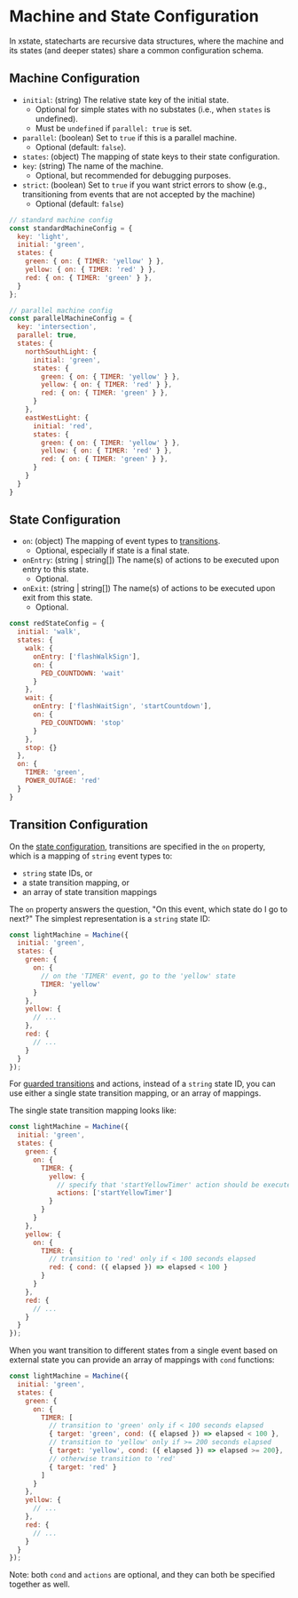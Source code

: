 # Machine and State Configuration

In xstate, statecharts are recursive data structures, where the machine and its states (and deeper states) share a common configuration schema.

## Machine Configuration

- `initial`: (string) The relative state key of the initial state.
  - Optional for simple states with no substates (i.e., when `states` is undefined).
  - Must be `undefined` if `parallel: true` is set.
- `parallel`: (boolean) Set to `true` if this is a parallel machine.
  - Optional (default: `false`).
- `states`: (object) The mapping of state keys to their state configuration.
- `key`: (string) The name of the machine.
  - Optional, but recommended for debugging purposes.
- `strict`: (boolean) Set to `true` if you want strict errors to show (e.g., transitioning from events that are not accepted by the machine)
  - Optional (default: `false`)

```js
// standard machine config
const standardMachineConfig = {
  key: 'light',
  initial: 'green',
  states: {
    green: { on: { TIMER: 'yellow' } },
    yellow: { on: { TIMER: 'red' } },
    red: { on: { TIMER: 'green' } },
  }
};

// parallel machine config
const parallelMachineConfig = {
  key: 'intersection',
  parallel: true,
  states: {
    northSouthLight: {
      initial: 'green',
      states: {
        green: { on: { TIMER: 'yellow' } },
        yellow: { on: { TIMER: 'red' } },
        red: { on: { TIMER: 'green' } },
      }
    },
    eastWestLight: {
      initial: 'red',
      states: {
        green: { on: { TIMER: 'yellow' } },
        yellow: { on: { TIMER: 'red' } },
        red: { on: { TIMER: 'green' } },
      }
    }
  }
}
```

## State Configuration

- `on`: (object) The mapping of event types to [transitions](#transition-configuration).
  - Optional, especially if state is a final state.
- `onEntry`: (string | string[]) The name(s) of actions to be executed upon entry to this state.
  - Optional.
- `onExit`: (string | string[]) The name(s) of actions to be executed upon exit from this state.
  - Optional.

```js
const redStateConfig = {
  initial: 'walk',
  states: {
    walk: {
      onEntry: ['flashWalkSign'],
      on: {
        PED_COUNTDOWN: 'wait'
      }
    },
    wait: {
      onEntry: ['flashWaitSign', 'startCountdown'],
      on: {
        PED_COUNTDOWN: 'stop'
      }
    },
    stop: {}
  },
  on: {
    TIMER: 'green',
    POWER_OUTAGE: 'red'
  }
}
```

## Transition Configuration

On the [state configuration](#state-configuration), transitions are specified in the `on` property, which is a mapping of `string` event types to:
- `string` state IDs, or
- a state transition mapping, or
- an array of state transition mappings

The `on` property answers the question, "On this event, which state do I go to next?" The simplest representation is a `string` state ID:

```js
const lightMachine = Machine({
  initial: 'green',
  states: {
    green: {
      on: {
        // on the 'TIMER' event, go to the 'yellow' state
        TIMER: 'yellow'
      }
    },
    yellow: {
      // ...
    },
    red: {
      // ...
    }
  }
});
```

For [guarded transitions](guides/guards.md) and actions, instead of a `string` state ID, you can use either a single state transition mapping, or an array of mappings.

The single state transition mapping looks like:

```js
const lightMachine = Machine({
  initial: 'green',
  states: {
    green: {
      on: {
        TIMER: {
          yellow: {
            // specify that 'startYellowTimer' action should be executed
            actions: ['startYellowTimer']
          }
        }
      }
    },
    yellow: {
      on: {
        TIMER: {
          // transition to 'red' only if < 100 seconds elapsed
          red: { cond: ({ elapsed }) => elapsed < 100 }
        }
      }
    },
    red: {
      // ...
    }
  }
});
```

When you want transition to different states from a single event based on external state you can provide an array of mappings with `cond` functions:

```js
const lightMachine = Machine({
  initial: 'green',
  states: {
    green: {
      on: {
        TIMER: [
          // transition to 'green' only if < 100 seconds elapsed
          { target: 'green', cond: ({ elapsed }) => elapsed < 100 },
          // transition to 'yellow' only if >= 200 seconds elapsed
          { target: 'yellow', cond: ({ elapsed }) => elapsed >= 200},
          // otherwise transition to 'red'
          { target: 'red' }
        ]
      }
    },
    yellow: {
      // ...
    },
    red: {
      // ...
    }
  }
});
```

Note: both `cond` and `actions` are optional, and they can both be specified together as well.
